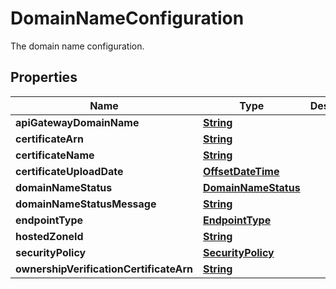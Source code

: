 

# DomainNameConfiguration

The domain name configuration.

## Properties

| Name | Type | Description | Notes |
|------------ | ------------- | ------------- | -------------|
|**apiGatewayDomainName** | [**String**](String.md) |  |  [optional] |
|**certificateArn** | [**String**](String.md) |  |  [optional] |
|**certificateName** | [**String**](String.md) |  |  [optional] |
|**certificateUploadDate** | [**OffsetDateTime**](OffsetDateTime.md) |  |  [optional] |
|**domainNameStatus** | [**DomainNameStatus**](DomainNameStatus.md) |  |  [optional] |
|**domainNameStatusMessage** | [**String**](String.md) |  |  [optional] |
|**endpointType** | [**EndpointType**](EndpointType.md) |  |  [optional] |
|**hostedZoneId** | [**String**](String.md) |  |  [optional] |
|**securityPolicy** | [**SecurityPolicy**](SecurityPolicy.md) |  |  [optional] |
|**ownershipVerificationCertificateArn** | [**String**](String.md) |  |  [optional] |




